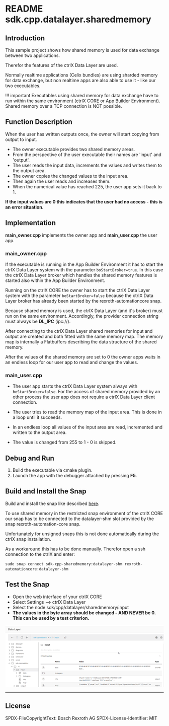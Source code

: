 # README sdk.cpp.datalayer.sharedmemory

## Introduction

This sample project shows how shared memory is used for data exchange between two applications.

Therefor the features of the ctrlX Data Layer are used.

Normally realtime applications (Celix bundles) are using sharded memory for data exchange, but non realtime apps are also able to use it - like our two executables.

!!! important
    Executables using shared memory for data exchange have to run within the same environment (ctrlX CORE or App Builder Environment).
    Shared memory over a TCP connection is NOT possible.

## Function Description

  When the user has written outputs once, the owner will start copying from output to input.

* The owner executable provides two shared memory areas.
* From the perspective of the user executable their names are 'input' and 'output'.
* The user reads the input data, increments the values and writes them to the output area.
* The owner copies the changed values to the input area.
* Then again the user reads and increases them.
* When the numerical value has reached 225, the user app sets it back to 1.

__If the input values are 0 this indicates that the user had no access - this is an error situation.__

## Implementation

__main_owner.cpp__ implements the owner app and __main_user.cpp__ the user app.

### main_owner.cpp

If the  executable is running in the App Builder Environment it has to start the ctrlX Data Layer system with the parameter `boStartBroker=true`.
In this case the ctrlX Data Layer broker which handles the shared memory features is started also within the App Builder Environment.

Running on the ctrlX CORE the owner has to start the ctrlX Data Layer system with the parameter `boStartBroker=false` because the ctrlX Data Layer broker has already been started by the rexroth-automationcore snap.

Because shared memory is used, the ctrlX Data Layer (and it's broker) must run on the same environment. Accordingly, the provider connection string must always be __DL_IPC__ (ipc://).

After connecting to the ctrlX Data Layer shared memories for input and output are created and both fitted with the same memory map. The memory map is internally a Flatbuffers describing the data structure of the shared memory.

After the values of the shared memory are set to 0 the owner apps waits in an endless loop for our user app to read and change the values.

### main_user.cpp

* The user app starts the ctrlX Data Layer system always with `boStartBroker=false`. For the access of shared memory provided by an other process the user app does not require a ctrlX Data Layer client connection.

* The user tries to read the memory map of the input area. This is done in a loop until it succeeds.

* In an endless loop all values of the input area are read, incremented and written to the output area.

* The value is changed from 255 to 1 - 0 is skipped.

## Debug and Run

1. Build the executable via cmake plugin.
2. Launch the app with the debugger attached by pressing __F5__.

## Build and Install the Snap

Build and install the snap like described [here](../README.md).

To use shared memory in the restricted snap environment of the ctrlX CORE our snap has to be connected to the datalayer-shm slot provided by the snap rexroth-automation-core snap.

Unfortunately for unsigned snaps this is not done automatically during the ctrlX snap installation.

As a workaround this has to be done manually. Therefor open a ssh connection to the ctrlX and enter:

    sudo snap connect sdk-cpp-sharedmemory:datalayer-shm rexroth-automationcore:datalayer-shm

## Test the Snap

* Open the web interface of your ctrlX CORE
* Select Settings --> ctrlX Data Layer
* Select the node sdk/cpp/datalayer/sharedmemory/input
* __The values in the byte array should be changed - AND NEVER be 0. This can be used by a test criterion.__

![ctrlX datalayer shared memory](docs/images/datalayer.sharedmemory.png)

___

## License

SPDX-FileCopyrightText: Bosch Rexroth AG
SPDX-License-Identifier: MIT
